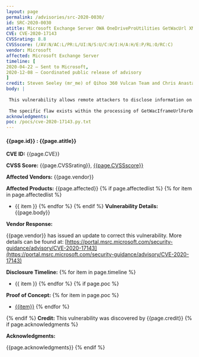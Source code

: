 ```yaml
---
layout: page
permalink: /advisories/src-2020-0030/
id: SRC-2020-0030
atitle: Microsoft Exchange Server OWA OneDriveProUtilities GetWacUrl XML External Entity Processing Information Disclosure Vulnerability
CVE: CVE-2020-17143
CVSSrating: 8.8
CVSSscore: (/AV:N/AC:L/PR:L/UI:N/S:U/C:H/I:H/A:H/E:P/RL:O/RC:C)
vendor: Microsoft
affected: Microsoft Exchange Server
timeline: [
2020-04-22 – Sent to Microsoft,
2020-12-08 – Coordinated public release of advisory
]
credit: Steven Seeley (mr_me) of Qihoo 360 Vulcan Team and Chris Anastasio
body: |
 
 This vulnerability allows remote attackers to disclose information on affected installations of Exchange Server. Authentication is required to exploit this vulnerability.
 
 The specific flaw exists within the processing of GetWacIframeUrlForOneDrive service commands. The issue results from the lack of proper validation of a user-supplied xml. An attacker can leverage this vulnerability to disclose information in the context of SYSTEM.
acknowledgments:
poc: /pocs/cve-2020-17143.py.txt
---
```


#### **{{page.id}} : {{page.atitle}}**

**CVE ID:**
{{page.CVE}}

**CVSS Score:**
{{page.CVSSrating}}, [{{page.CVSSscore}}](https://nvd.nist.gov/vuln-metrics/cvss/v3-calculator?vector={{page.CVSSscore}})

**Affected Vendors:**
{{page.vendor}}

**Affected Products:**
{{page.affected}}
{% if page.affectedlist %}
{% for item in page.affectedlist %}
  - {{ item }}
{% endfor %}
{% endif %}
**Vulnerability Details:**
{{page.body}}

**Vendor Response:**

{{page.vendor}} has issued an update to correct this vulnerability. More details can be found at: [https://portal.msrc.microsoft.com/security-guidance/advisory/CVE-2020-17143](https://portal.msrc.microsoft.com/security-guidance/advisory/CVE-2020-17143)

**Disclosure Timeline:**
{% for item in page.timeline %}
  - {{ item }}
{% endfor %}
{% if page.poc %}

**Proof of Concept:**
{% for item in page.poc %}
  - [{{item}}]({{item}})
{% endfor %}

{% endif %}
**Credit:**
This vulnerability was discovered by {{page.credit}}
{% if page.acknowledgments %}

**Acknowledgments:**

{{page.acknowledgments}}
{% endif %}
